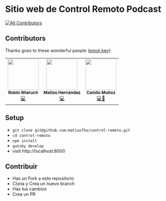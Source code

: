 # Sitio web de Control Remoto Podcast

[![All Contributors](https://img.shields.io/badge/all_contributors-3-orange.svg?style=flat-square)](#contributors)

## Contributors

Thanks goes to these wonderful people
([emoji key](https://github.com/all-contributors/all-contributors#emoji-key)):

<!-- ALL-CONTRIBUTORS-LIST:START - Do not remove or modify this section -->
<!-- prettier-ignore-start -->
<!-- markdownlint-disable -->
<table>
  <tr>
    <td align="center">
      <a href="https://www.robinwieruch.de">
        <img src="https://avatars0.githubusercontent.com/u/2479967?v=4" width="100px;" alt=""/>
        <br />
        <sub>
          <b>Robin Wieruch</b>
        </sub>
      </a>
      <br />
      <a href="https://github.com/rwieruch/gatsby-mdx-blog-starter-project" title="Code">💻</a>
    </td>
    <td align="center"><a href="https://www.matiashernandez.dev"><img src="https://avatars3.githubusercontent.com/u/282006?s=400&u=a9d3c26dc6c2cfc5cbe04192b1fd6c2bb29c9be5&v=4" width="100px;" alt=""/><br /><sub><b>Matías Hernández</b></sub></a><br /><a href="https://github.com/matiasfha/control-remoto/commits?author=matiasfha" title="Code">💻</a></td>
       <td align="center"><a href="https://www.iamcamilo.me"><img src="https://avatars0.githubusercontent.com/u/25529313?s=460&u=6c824ed96231f9337264e49dbe5349b693bdd05d&v=4" width="100px;" alt=""/><br /><sub><b>Camilo Muñoz</b></sub></a><br /><a href="https://github.com/matiasfha/control-remoto/commits?author=rwieruch" title="Code">💻</a><a href="#design-iamcamilo" title="Design">🎨</a></td>
  </tr>
  </table>
  <!-- markdownlint-enable -->
<!-- prettier-ignore-end -->
<!-- ALL-CONTRIBUTORS-LIST:END -->

## Setup

- `git clone git@github.com:matiasfha/control-remoto.git`
- `cd control-remoto`
- `npm install`
- `gatsby develop`
- visit http://localhost:8000

## Contribuir
- Has un Fork a este repositorio
- Clona y Crea un nuevo branch
- Has tus cambios
- Crea un PR
